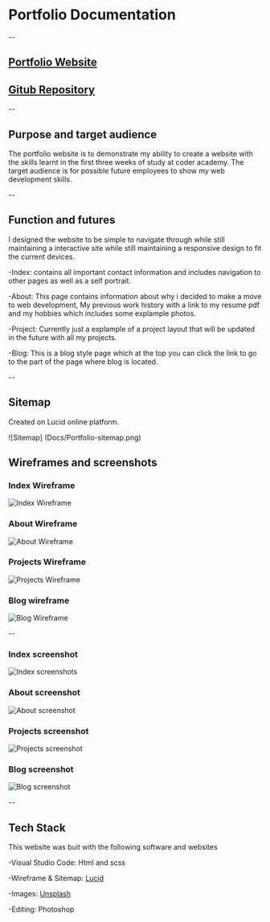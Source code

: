# Portfolio Documentation

--

## [Portfolio Website]()

## [Gitub Repository]()


--

## Purpose and target audience

The portfolio website is to demonstrate my ability to create a website with the skills learnt in the first three weeks of study at coder academy. The target audience is for possible future employees to show my web development skills.

--

## Function and futures

I designed the website to be simple to navigate through while still maintaining a interactive site
while still maintaining a responsive design to fit the current devices.

-Index: contains all important contact information and includes navigation to other pages as well as a self portrait.

-About: This page contains information about why i decided to make a move to web development, My previous work history with a link to my resume pdf and my hobbies which includes some explample photos.

-Project: Currently just a explample of a project layout that will be updated in the future with all my projects.

-Blog: This is a blog style page which at the top you can click the link to go to the part of the page where blog is located.


--

## Sitemap
Created on Lucid online platform.

![Sitemap] (Docs/Portfolio-sitemap.png)

## Wireframes and screenshots 


### Index Wireframe

![Index Wireframe](Docs/Index-wire.png)

### About Wireframe

![About Wireframe](Docs/About-wire.png)

### Projects Wireframe

![Projects Wireframe](Docs/Projects-wire.png)

### Blog wireframe

![Blog Wireframe](Docs/blog-wire.png)

--

### Index screenshot

![Index screenshots](Docs/Index-screen.png)

### About screenshot

![About screenshot](Docs/About-screenshot.png)

### Projects screenshot

![Projects screenshot](Docs/Projects-screen.png)

### Blog screenshot

![Blog screenshot](Docs/Blogs-screen.png)

--

## Tech Stack

This website was buit with the following software and websites

-Visual Studio Code: Html and scss

-Wireframe & Sitemap: [Lucid](https://www.lucidchart.com)

-Images: [Unsplash](https://www.unsplash.com)

-Editing: Photoshop

